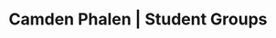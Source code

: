 ---
layout: project
title: Camden Phalen | Student Groups
section: portfolio

project_name: Student Groups
project_categories: Design
year: 2015 - 2016
blurb: Designs done for student groups at Northeastern, including Pi Sigma Epsilon, Huskies for Alternative Transportation, and Dance Marathon.

technologies:
  list: Photoshop, Illustrator
  color1: "#56ADE4"
  color2: "#E69C1F"

links:
  - display: Lightroom gallery
    href: http://lightroom.adobe.com/shares/edb3fe60b6fe43b7a32489842ebbc401
    color1: "#CC0000"
    color2: "#000000"
  - display: PSE Northeastern
    href: http://zetamu.pse.org
    color1: "#4E2E79"
    color2: "#A49232"
  - display: NU Dance Marathon
    href: http://northeasterndm.org
    color1: "#46CED9"
    color2: "#323232"
  - display: NU Huskies for Alternative Transportation
    href: http://nuhatransportation.wixsite.com/nuhat
    color1: "#00A059"
    color2: "#005CBE"
--- 